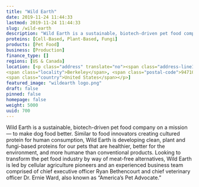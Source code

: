 ```yaml
---
title: "Wild Earth"
date: 2019-11-24 11:44:33
lastmod: 2019-11-24 11:44:33
slug: /wild-earth
description: "Wild Earth is a sustainable, biotech-driven pet food company on a mission — to make dog food better. Similar to food innovators creating cultured protein for human consumption, Wild Earth is developing clean, plant and fungi-based proteins for our pets that are healthier, better for the environment, and more humane than conventional products."
proteins: [Cell-Based, Plant-Based, Fungi]
products: [Pet Food]
business: [Production]
finance_type: []
regions: [US & Canada]
location: [<p class="address" translate="no"><span class="address-line1">Seventh Street</span><br>
<span class="locality">Berkeley</span>, <span class="postal-code">94710</span><br>
<span class="country">United States</span></p>]
featured_image: "wildearth logo.png"
draft: false
pinned: false
homepage: false
weight: 5000
uuid: 700
---
```

<p>Wild Earth is a sustainable, biotech-driven pet food company on a mission — to make dog food better. Similar to food innovators creating cultured protein for human consumption, Wild Earth is developing clean, plant and fungi-based proteins for our pets that are healthier, better for the environment, and more humane than conventional products. Looking to transform the pet food industry by way of meat-free alternatives, Wild Earth is led by cellular agriculture pioneers and an experienced business team comprised of chief executive officer Ryan Bethencourt and chief veterinary officer Dr. Ernie Ward, also known as “America’s Pet Advocate.”</p>
